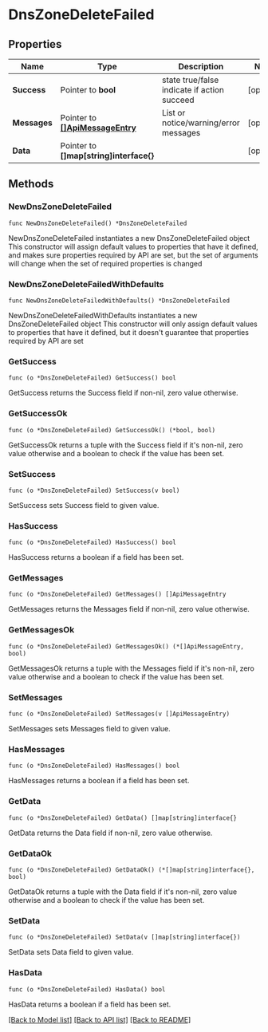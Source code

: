 # DnsZoneDeleteFailed

## Properties

Name | Type | Description | Notes
------------ | ------------- | ------------- | -------------
**Success** | Pointer to **bool** | state true/false indicate if action succeed | [optional] 
**Messages** | Pointer to [**[]ApiMessageEntry**](ApiMessageEntry.md) | List or notice/warning/error messages | [optional] 
**Data** | Pointer to **[]map[string]interface{}** |  | [optional] 

## Methods

### NewDnsZoneDeleteFailed

`func NewDnsZoneDeleteFailed() *DnsZoneDeleteFailed`

NewDnsZoneDeleteFailed instantiates a new DnsZoneDeleteFailed object
This constructor will assign default values to properties that have it defined,
and makes sure properties required by API are set, but the set of arguments
will change when the set of required properties is changed

### NewDnsZoneDeleteFailedWithDefaults

`func NewDnsZoneDeleteFailedWithDefaults() *DnsZoneDeleteFailed`

NewDnsZoneDeleteFailedWithDefaults instantiates a new DnsZoneDeleteFailed object
This constructor will only assign default values to properties that have it defined,
but it doesn't guarantee that properties required by API are set

### GetSuccess

`func (o *DnsZoneDeleteFailed) GetSuccess() bool`

GetSuccess returns the Success field if non-nil, zero value otherwise.

### GetSuccessOk

`func (o *DnsZoneDeleteFailed) GetSuccessOk() (*bool, bool)`

GetSuccessOk returns a tuple with the Success field if it's non-nil, zero value otherwise
and a boolean to check if the value has been set.

### SetSuccess

`func (o *DnsZoneDeleteFailed) SetSuccess(v bool)`

SetSuccess sets Success field to given value.

### HasSuccess

`func (o *DnsZoneDeleteFailed) HasSuccess() bool`

HasSuccess returns a boolean if a field has been set.

### GetMessages

`func (o *DnsZoneDeleteFailed) GetMessages() []ApiMessageEntry`

GetMessages returns the Messages field if non-nil, zero value otherwise.

### GetMessagesOk

`func (o *DnsZoneDeleteFailed) GetMessagesOk() (*[]ApiMessageEntry, bool)`

GetMessagesOk returns a tuple with the Messages field if it's non-nil, zero value otherwise
and a boolean to check if the value has been set.

### SetMessages

`func (o *DnsZoneDeleteFailed) SetMessages(v []ApiMessageEntry)`

SetMessages sets Messages field to given value.

### HasMessages

`func (o *DnsZoneDeleteFailed) HasMessages() bool`

HasMessages returns a boolean if a field has been set.

### GetData

`func (o *DnsZoneDeleteFailed) GetData() []map[string]interface{}`

GetData returns the Data field if non-nil, zero value otherwise.

### GetDataOk

`func (o *DnsZoneDeleteFailed) GetDataOk() (*[]map[string]interface{}, bool)`

GetDataOk returns a tuple with the Data field if it's non-nil, zero value otherwise
and a boolean to check if the value has been set.

### SetData

`func (o *DnsZoneDeleteFailed) SetData(v []map[string]interface{})`

SetData sets Data field to given value.

### HasData

`func (o *DnsZoneDeleteFailed) HasData() bool`

HasData returns a boolean if a field has been set.


[[Back to Model list]](../README.md#documentation-for-models) [[Back to API list]](../README.md#documentation-for-api-endpoints) [[Back to README]](../README.md)


